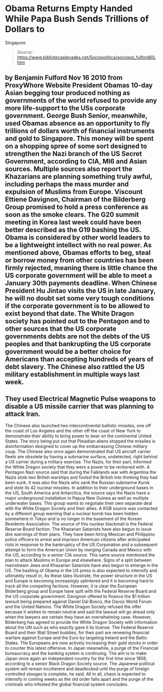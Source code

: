 # Obama Returns Empty Handed While Papa Bush Sends Trillions of Dollars to 
Singapore

> Source: https://www.bibliotecapleyades.net/Sociopolitica/sociopol_fulford60.htm

by Benjamin Fulford
Nov 16 2010
from
ProxyWhore Website
President Obamas 10-day Asian begging tour
produced nothing as governments of the world refused to provide any more
life-support to the USs corporate government.
George Bush Senior,
meanwhile, used Obamas absence as an opportunity to fly trillions of
dollars worth of financial instruments and gold to Singapore. This money
will be spent on a shopping spree of some sort designed to strengthen the
Nazi branch of the US
Secret Government, according to CIA, MI6 and Asian
sources.
Multiple sources also report the
Khazarians are
planning something truly awful, including perhaps the mass murder and
expulsion of Muslims from Europe. Viscount Ettiene Davignon, Chairman of the
Bilderberg Group promised to hold a press conference as soon as the smoke
clears.
The G20 summit meeting in Korea last week could have been better described
as the G19 bashing the US.
Obama is considered by other world leaders to be
a lightweight intellect with no real power. As mentioned above, Obamas
efforts to beg, steal or borrow money from other countries has been firmly
rejected, meaning there is little chance the US corporate government will be
able to meet a January 30th payments deadline.
When Chinese President Hu Jintao visits the US
in late January, he will no doubt set some very tough conditions if the
corporate government is to be allowed to exist beyond that date.
The White Dragon society has pointed out to the
Pentagon and to other sources that the US corporate governments debts are
not the debts of the US peoples and that bankrupting the US corporate
government would be a better choice for Americans than accepting hundreds of
years of debt slavery.
The Chinese also rattled the US military establishment in multiple ways last
week.
-
They used
Electrical Magnetic Pulse weapons to disable a US missile
carrier that was planning to attack Iran.
-
The Chinese also launched two
intercontinental ballistic missiles, one off the coast of Los Angeles and
the other off the coast of New York to demonstrate their ability to bring
power to bear on the continental United States.
The story being put out that Pleiadian aliens
stopped the missiles is disinformation designed to cover up the embarrassing
Chinese military coup.
The Chinese also once again demonstrated that US
aircraft carrier fleets are obsolete by having a submarine surface,
undetected, right behind a US carrier during a military exercise.
The Nazis, for their part, informed the
White Dragon society that they were
a power to be reckoned with. A Pentagon Nazi source said that during the
Falklands war with Argentina the Nazis stole two British warships and fooled
the British into thinking they had been sunk.
It was also the Nazis who sank the
Russian
submarine Kursk and stole its 42 nuclear missiles. In addition to their
underground bases in the US, South America and
Antarctica, the source says
the Nazis have a major underground installation in Papua New Guinea as well
as multiple underwater bases.
This group wants to negotiate their own separate
deal with the White Dragon Society and their allies.
A KGB source was contacted by a different group warning that
a nuclear bomb
has been hidden somewhere in Tokyo and is no longer in the basement of the
Korean Residents Association. The source of this nuclear blackmail is the
Federal Reserve Board faction.
The Khazarian Satanists have also begun to issue dire warnings of their
plans. They have been hiring Mexican and Philippino police officers to
arrest and imprison American citizens after anticipated riots in response to
the bankruptcy of the US Corporation and a subsequent attempt to form the
American
Union by merging Canada and Mexico with the US, according to a
senior CIA source.
This same source mentioned the plan to attack
Muslims in Europe and elsewhere.
Signs of a split between mainstream Jews and Khazarian Satanists have also
begun to emerge in the US.
The bashing of Obama in the US press is also
expected to intensify and ultimately result in,
As these tales illustrate, the power structure in the US and Europe is
becoming increasingly splintered and it is becoming hard to track all the
competing factions.
However, it is clear the European Bilderberg group and
Europe have split with the Federal Reserve Board and the US corporate
government.
Davignon offered to finance the $1 trillion
lawsuit being prepared against
Daniel Dal Bosco, the Davos World Forum and
the United Nations.
The White Dragon Society refused the offer
because it wishes to remain neutral and said the lawsuit will go ahead only
when the lawyers are certain they have an overwhelming case.
However, Bilderberg has agreed to provide the White Dragon Society with information
about the UN such as who exactly gave it its license.
The Federal Reserve Board and their Wall Street buddies, for their part are
renewing financial warfare against Europe and the Euro by targeting Ireland
and the Baltic States. The Europeans are now actively increasing their gold
stocks in order to counter this latest offensive.
In Japan meanwhile, a purge of the Financial bureaucracy and the banking
system is continuing. The aim is to make Japan once again an independent
country for the first time since 1858, according to a senior Black Dragon
Society source.
The Japanese political system will remain
incoherent and deadlocked until the purge of foreign controlled stooges is
complete, he said.
All in all, chaos is expected to intensify in coming weeks as the old order
falls apart and the purge of the criminals who infested the
global financial
system concludes.
